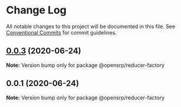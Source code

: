 # Change Log

All notable changes to this project will be documented in this file.
See [Conventional Commits](https://conventionalcommits.org) for commit guidelines.

## [0.0.3](https://github.com/opensrp/opensrp-web/compare/@opensrp/reducer-factory@0.0.1...@opensrp/reducer-factory@0.0.3) (2020-06-24)

**Note:** Version bump only for package @opensrp/reducer-factory

## 0.0.1 (2020-06-24)

**Note:** Version bump only for package @opensrp/reducer-factory
